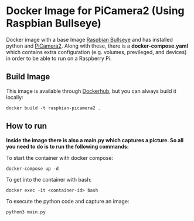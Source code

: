 # Docker Image for PiCamera2 (Using Raspbian Bullseye)
Docker image with a base Image [Raspbian Bullseye](https://hub.docker.com/r/navikey/raspbian-bullseye) and has installed python and [PiCamera2](https://github.com/raspberrypi/picamera2). Along with these, there is a <strong>docker-compose.yaml</strong> which contains extra configuration (e.g. volumes, previleged, and devices) in order to be able to run on a Raspberry Pi.

## Build Image
This image is available through [Dockerhub](https://hub.docker.com/repository/docker/benchpilot/raspbian-picamera2), but you can always build it locally:
````
docker build -t raspbian-picamera2 .
````

## How to run
<strong>Inside the image there is also a main.py which captures a picture. So all you need to do is to run the following commands:</strong>

To start the container with docker compose:
````
docker-compose up -d
````
To get into the container with bash:
````
docker exec -it <container-id> bash 
````
To execute the python code and capture an image:
````
python3 main.py
````
